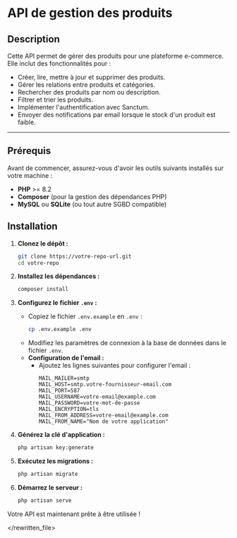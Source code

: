 # API de gestion des produits

## Description

Cette API permet de gérer des produits pour une plateforme e-commerce. Elle inclut des fonctionnalités pour :
- Créer, lire, mettre à jour et supprimer des produits.
- Gérer les relations entre produits et catégories.
- Rechercher des produits par nom ou description.
- Filtrer et trier les produits.
- Implémenter l'authentification avec Sanctum.
- Envoyer des notifications par email lorsque le stock d'un produit est faible.

---

## Prérequis

Avant de commencer, assurez-vous d'avoir les outils suivants installés sur votre machine :

- **PHP** >= 8.2
- **Composer** (pour la gestion des dépendances PHP)
- **MySQL** ou **SQLite** (ou tout autre SGBD compatible)

## Installation

1. **Clonez le dépôt :**
   ```bash
   git clone https://votre-repo-url.git
   cd votre-repo
   ```

2. **Installez les dépendances :**
   ```bash
   composer install
   ```

3. **Configurez le fichier `.env` :**
   - Copiez le fichier `.env.example` en `.env` :
     ```bash
     cp .env.example .env
     ```
   - Modifiez les paramètres de connexion à la base de données dans le fichier `.env`.
   - **Configuration de l'email :**
     - Ajoutez les lignes suivantes pour configurer l'email :
       ```env
       MAIL_MAILER=smtp
       MAIL_HOST=smtp.votre-fournisseur-email.com
       MAIL_PORT=587
       MAIL_USERNAME=votre-email@example.com
       MAIL_PASSWORD=votre-mot-de-passe
       MAIL_ENCRYPTION=tls
       MAIL_FROM_ADDRESS=votre-email@example.com
       MAIL_FROM_NAME="Nom de votre application"
       ```

4. **Générez la clé d'application :**
   ```bash
   php artisan key:generate
   ```

5. **Exécutez les migrations :**
   ```bash
   php artisan migrate
   ```

6. **Démarrez le serveur :**
   ```bash
   php artisan serve
   ```

Votre API est maintenant prête à être utilisée !

</rewritten_file>
